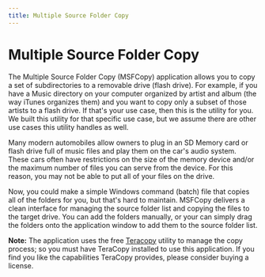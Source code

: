 ```yaml
---
title: Multiple Source Folder Copy
---
```


# Multiple Source Folder Copy

The Multiple Source Folder Copy (MSFCopy) application allows you to copy a set of subdirectories to a removable drive (flash drive). For example, if you have a Music directory on your computer organized by artist and album (the way iTunes organizes them) and you want to copy only a subset of those artists to a flash drive. If that's your use case, then this is the utility for you. We built this utility for that specific use case, but we assume there are other use cases this utility handles as well.

Many modern automobiles allow owners to plug in an SD Memory card or flash drive full of music files and play them on the car's audio system. These cars often have restrictions on the size of the memory device and/or the maximum number of files you can serve from the device. For this reason,  you may not be able to put all of your files on the drive. 

Now, you could make a simple Windows command (batch) file that copies all of the folders for you, but that's hard to maintain. MSFCopy delivers a clean interface for managing the source folder list and copying the files to the target drive. You can add the folders manually, or your can simply drag the folders onto the application window to add them to the source folder list.

**Note:** The application uses the free [Teracopy](https://www.codesector.com/teracopy) utility to manage the copy process; so you must have TeraCopy installed to use this application. If you find you like the capabilities TeraCopy provides, please consider buying a license.
